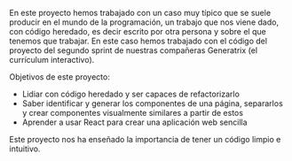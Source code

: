 En este proyecto hemos trabajado con un caso muy típico que se suele producir en el mundo de la programación, un trabajo que nos viene dado, con código heredado, es decir escrito por otra persona y sobre el que tenemos que trabajar. En este caso hemos trabajado con el código del proyecto del segundo sprint de nuestras compañeras Generatrix (el currículum interactivo).

Objetivos de este proyecto:
* Lidiar con código heredado y ser capaces de refactorizarlo
* Saber identificar y generar los componentes de una página, separarlos y crear componentes visualmente similares a partir de estos
* Aprender a usar React para crear una aplicación web sencilla

Este proyecto nos ha enseñado la importancia de tener un código limpio e intuitivo.
